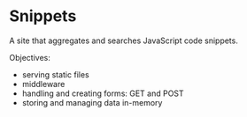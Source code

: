 # Snippets 
A site that aggregates and searches JavaScript code snippets. 

Objectives: 

* serving static files
* middleware
* handling and creating forms: GET and POST
* storing and managing data in-memory


